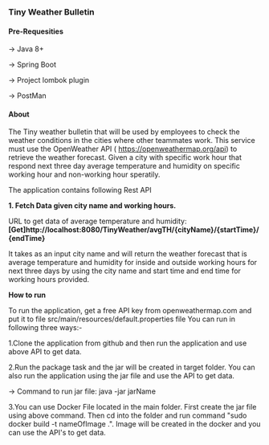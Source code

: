 ### Tiny Weather Bulletin

#### Pre-Requesities

-> Java 8+

-> Spring Boot

-> Project lombok plugin

-> PostMan

#### About 

The Tiny weather bulletin that will be used by employees to check the weather conditions in the cities where other teammates work. This service must use the OpenWeather API (​ https://openweathermap.org/api​ ) to retrieve the weather forecast.
Given a city with specific work hour that respond next three day average temperature and humidity on specific working hour and non-working hour speratily.

The application contains following Rest API

**1. Fetch Data given city name and working hours.**

URL to get data of average temperature and humidity:
    **[Get]http://localhost:8080/TinyWeather/avgTH/{cityName}/{startTime}/{endTime}**
    
    
It takes as an input city name and will return the weather forecast that is average temperature and humidity for inside and outside working hours for next three days by using the city name and start time and end time for working hours provided.

**How to run**

To run the application, get a free API key from openweathermap.com and put it to file src/main/resources/default.properties file You can run in following three ways:-


1.Clone the application from github and then run the application and use above API to get data.


2.Run the package task and the jar will be created in target folder. You can also run the application using the jar file and use the API to get data.


-> Command to run jar file: java -jar jarName

3.You can use Docker File located in the main folder.
First create the jar file using above command. 
Then cd into the folder and run command "sudo docker build -t nameOfImage .". 
Image will be created in the docker and you can use the API's to get data.
